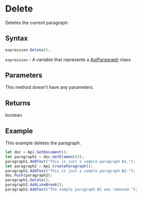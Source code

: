 # Delete

Deletes the current paragraph.

## Syntax

```javascript
expression.Delete();
```

`expression` - A variable that represents a [ApiParagraph](../ApiParagraph.md) class.

## Parameters

This method doesn't have any parameters.

## Returns

boolean

## Example

This example deletes the paragraph.

```javascript editor-docx
let doc = Api.GetDocument();
let paragraph1 = doc.GetElement(0);
paragraph1.AddText("This is just a sample paragraph №1.");
let paragraph2 = Api.CreateParagraph();
paragraph2.AddText("This is just a sample paragraph №2.");
doc.Push(paragraph2);
paragraph1.Delete();
paragraph2.AddLineBreak();
paragraph2.AddText("The sample paragraph №1 was removed.");
```
